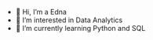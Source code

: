 - 👋 Hi, I’m a Edna
- 👀 I’m interested in Data Analytics
- 🌱 I’m currently learning Python and SQL


<!---
edteob/edteob is a ✨ special ✨ repository because its `README.md` (this file) appears on your GitHub profile.
You can click the Preview link to take a look at your changes.
--->
